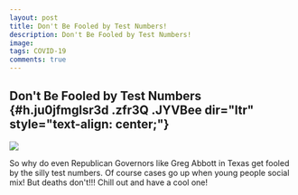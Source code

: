 ```yaml
---
layout: post
title: Don't Be Fooled by Test Numbers!
description: Don't Be Fooled by Test Numbers!
image: 
tags: COVID-19
comments: true
---
```


Don't Be Fooled by Test Numbers {#h.ju0jfmglsr3d .zfr3Q .JYVBee dir="ltr" style="text-align: center;"}
-------------------------------

[![](https://lh4.googleusercontent.com/yNwQApQ80YYtxPg86cgyccl1hJLtaEs0oTZCNDC036U5f1Y-zIT5lsRJgEI_kJmcS5XpEc8U_VX7WGqBkiBSTar9jbiKaCaGLduAgkIlGvqdw24nGZ4=w1280)](https://www.google.com/url?q=https%3A%2F%2Fredcap.med.usc.edu%2Fsurveys%2F%3Fs%3DJ7KEL4YTKT&sa=D&sntz=1&usg=AFQjCNGgmJPVlIxKzdq9Pd16K5HC0kstRQ)

So why do even Republican Governors like Greg Abbott in Texas get fooled
by the silly test numbers. Of course cases go up when young people
social mix! But deaths don't!!! Chill out and have a cool one!
